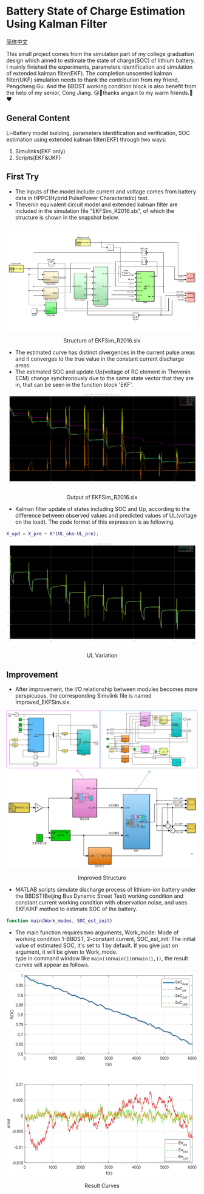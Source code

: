 # Battery State of Charge Estimation Using Kalman Filter

[简体中文](./README_zh_CN.md)

This small project comes from the simulation part of my college graduation design which aimed to estimate the state of charge(SOC) of lithium battery. I mainly finished the experiments, parameters identification and simulation of extended kalman filter(EKF). The completion unscented kalman filter(UKF) simulation needs to thank the contribution from my friend, Pengcheng Gu. And the BBDST working condition block is also benefit from the help of my senior, Cong Jiang. 😘🔋thanks angain to my warm friends.🔋❤

## General Content

Li-Battery model building, parameters identification and verification, SOC estimation using extended kalman filter(EKF) through two ways:

1. Simulinks(EKF only)
2. Scripts(EKF&UKF)

## First Try

- The inputs of the model include current and voltage comes from battery data in HPPC(Hybrid PulsePower Characteristic) test.
- Thevenin equivalent circuit model and extended kalman filter are included in the simulation file "EKFSim_R2016.slx", of which the structure is shown in the snapshot below.

![Simulink](./imgs/simulink.png)
<p align="center">Structure of EKFSim_R2016.slx</p>

- The estimated curve has distinct divergences in the current pulse areas and it converges to the true value in the constant current discharge areas.
- The estimated SOC and update Up(voltage of RC element in Thevenin ECM) change synchronously due to the same state vector that they are in, that can be seen in the function block 'EKF'.

![States Output](./imgs/Output.png)
<p align="center">Output of EKFSim_R2016.slx</p>

- Kalman filter update of states including SOC and Up, according to the difference between observed values and predicted values of UL(voltage on the load). The code format of this expression is as following.  

```matlab
X_upd = X_pre + K*(UL_obs-UL_pre);
```

![UL curves](./imgs/UL.png)
<p align="center">UL Variation</p>

## Improvement

- After improvement, the I/O relationship between modules becomes more perspicuous, the corresponding Simulink file is named Improved_EKFSim.slx.

![Improvement](./imgs/ImprovedSim.jpg)
<p align="center">Improved Structure</p>

- MATLAB scripts simulate discharge process of lithium-ion battery under the BBDST(Beijing Bus Dynamic Street Test) working condition and constant current working condition with observation noise, and uses EKF/UKF method to estimate SOC of the battery.

```matlab
function main(Work_modes, SOC_est_init)
```

- The main function requires two arguments, Work_mode: Mode of working condition 1-BBDST, 2-constant current, SOC_est_init: The initial value of estimated SOC, it's set to 1 by default. If you give just on argument, it will be given to Work_mode.  
type in command window like `main()`or`main(1)`or`main(1,1)`, the result curves will appear as follows.

![States estimation curve](./imgs/SimResult.jpg)
<p align="center">Result Curves</p>
